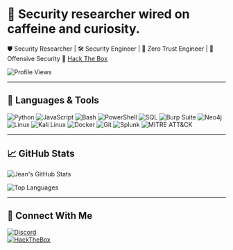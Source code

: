 # 👾 Security researcher wired on caffeine and curiosity.

🛡️ Security Researcher | 🛠️ Security Engineer | 🔐 Zero Trust Engineer | 🎯 Offensive Security
🔗 [Hack The Box](https://app.hackthebox.com/profile/2324447)

![Profile Views](https://komarev.com/ghpvc/?username=Jeanpt&label=Profile%20views&color=8A2BE2&style=flat)

---

## 🧰 Languages & Tools

![Python](https://img.shields.io/badge/-Python-05122A?style=flat&logo=python)
![JavaScript](https://img.shields.io/badge/-JavaScript-05122A?style=flat&logo=javascript)
![Bash](https://img.shields.io/badge/-Bash-05122A?style=flat&logo=gnu-bash)
![PowerShell](https://img.shields.io/badge/-PowerShell-05122A?style=flat&logo=powershell)
![SQL](https://img.shields.io/badge/-SQL-05122A?style=flat&logo=postgresql)
![Burp Suite](https://img.shields.io/badge/-Burp%20Suite-05122A?style=flat&logo=burpsuite)
![Neo4j](https://img.shields.io/badge/-Neo4j-05122A?style=flat&logo=neo4j)
![Linux](https://img.shields.io/badge/-Linux-05122A?style=flat&logo=linux)
![Kali Linux](https://img.shields.io/badge/-Kali%20Linux-05122A?style=flat&logo=kalilinux)
![Docker](https://img.shields.io/badge/-Docker-05122A?style=flat&logo=docker)
![Git](https://img.shields.io/badge/-Git-05122A?style=flat&logo=git)
![Splunk](https://img.shields.io/badge/-Splunk-05122A?style=flat&logo=splunk)
![MITRE ATT&CK](https://img.shields.io/badge/-MITRE%20ATT%26CK-05122A?style=flat)

---

## 📈 GitHub Stats

![Jean's GitHub Stats](https://github-readme-stats.vercel.app/api?username=Jeanpt&show_icons=true&theme=tokyonight&hide=issues&count_private=true)

![Top Languages](https://github-readme-stats.vercel.app/api/top-langs/?username=Jeanpt&layout=compact&theme=tokyonight)

---

## 🔗 Connect With Me

[![Discord](https://img.shields.io/badge/Discord-jean.xp(x)%237032-5865F2?style=flat&logo=discord&logoColor=white)](https://discord.com/users/jean.xp)  
[![HackTheBox](https://img.shields.io/badge/HackTheBox-Profile-9FEF00?style=flat&logo=hackthebox)](https://app.hackthebox.com/profile/2324447)
